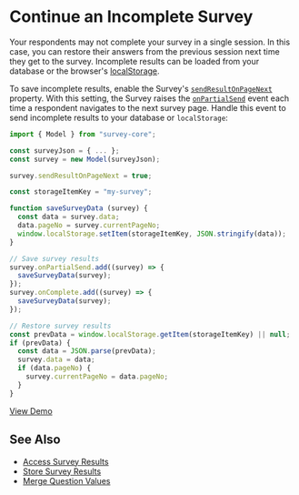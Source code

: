 # Continue an Incomplete Survey

Your respondents may not complete your survey in a single session. In this case, you can restore their answers from the previous session next time they get to the survey. Incomplete results can be loaded from your database or the browser's [localStorage](https://developer.mozilla.org/en-US/docs/Web/API/Window/localStorage).

To save incomplete results, enable the Survey's [`sendResultOnPageNext`](/Documentation/Library?id=surveymodel#sendResultOnPageNext) property. With this setting, the Survey raises the [`onPartialSend`](/Documentation/Library?id=surveymodel#onPartialSend) event each time a respondent navigates to the next survey page. Handle this event to send incomplete results to your database or `localStorage`:

```js
import { Model } from "survey-core";

const surveyJson = { ... };
const survey = new Model(surveyJson);

survey.sendResultOnPageNext = true;

const storageItemKey = "my-survey";

function saveSurveyData (survey) {
  const data = survey.data;
  data.pageNo = survey.currentPageNo;
  window.localStorage.setItem(storageItemKey, JSON.stringify(data));
}

// Save survey results
survey.onPartialSend.add((survey) => {
  saveSurveyData(survey);
});
survey.onComplete.add((survey) => {
  saveSurveyData(survey);
});

// Restore survey results
const prevData = window.localStorage.getItem(storageItemKey) || null;
if (prevData) {
  const data = JSON.parse(prevData);
  survey.data = data;
  if (data.pageNo) {
    survey.currentPageNo = data.pageNo;
  }
}
```

[View Demo](https://surveyjs.io/Examples/Library?id=real-patient-history (linkStyle))

## See Also

- [Access Survey Results](/Documentation/Library?id=handle-survey-results-access)
- [Store Survey Results](/Documentation/Library?id=handle-survey-results-store)
- [Merge Question Values](/Documentation/Library?id=design-survey-merge-question-values)